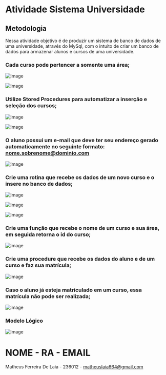 # Atividade Sistema Universidade

## Metodologia

Nessa atividade objetivo é de produzir um sistema de banco de dados de uma universidade, através do MySql, com o intuito de criar um banco de dados para armazenar alunos e cursos de uma universidade.


### Cada curso pode pertencer a somente uma área;

![image](https://github.com/MatheusLaiaa/Universidade/assets/144149403/5c0437cf-a07f-46af-9397-7903e06332e3)


![image](https://github.com/MatheusLaiaa/Universidade/assets/144149403/287bb502-e278-4ff1-8e1b-e8d151e1717a)

### Utilize Stored Procedures para automatizar a inserção e seleção dos cursos;


![image](https://github.com/MatheusLaiaa/Universidade/assets/144149403/ef0d1f86-d997-4a92-abfd-666203dc45ef)


![image](https://github.com/MatheusLaiaa/Universidade/assets/144149403/6a27e53c-f3e8-4e61-aebc-6256e31720c1)

### O aluno possui um e-mail que deve ter seu endereço gerado automaticamente no seguinte formato: nome.sobrenome@dominio.com


![image](https://github.com/MatheusLaiaa/Universidade/assets/144149403/1dc37f2d-5fca-460b-90b5-3121a3f7fb7e)

### Crie uma rotina que recebe os dados de um novo curso e o insere no banco de dados;


![image](https://github.com/MatheusLaiaa/Universidade/assets/144149403/2c2a18e8-4abe-40ac-b428-c1f1dfdfbad4)



![image](https://github.com/MatheusLaiaa/Universidade/assets/144149403/328dcfac-23b7-4e50-abce-1e213750c79e)



![image](https://github.com/MatheusLaiaa/Universidade/assets/144149403/02f4e5d7-c9fc-4988-b978-9f0d720064dc)



### Crie uma função que recebe o nome de um curso e sua área, em seguida retorna o id do curso;


![image](https://github.com/MatheusLaiaa/Universidade/assets/144149403/9e1cf91a-33fb-4328-95b4-b3a4224d69b1)


### Crie uma procedure que recebe os dados do aluno e de um curso e faz sua matrícula;


![image](https://github.com/MatheusLaiaa/Universidade/assets/144149403/02caed72-550c-4590-ad08-26f82392455c)


### Caso o aluno já esteja matriculado em um curso, essa matrícula não pode ser realizada;


![image](https://github.com/MatheusLaiaa/Universidade/assets/144149403/d304f50d-11d3-490d-aa52-b4c191178d5e)

### Modelo Lógico

![image](https://github.com/MatheusLaiaa/Universidade/assets/144149403/d6be6ac3-a44d-4079-9f2a-44f282187eae)


# NOME - RA - EMAIL

Matheus Ferreira De Laia - 236012 - matheuslaia664@gmail.com












